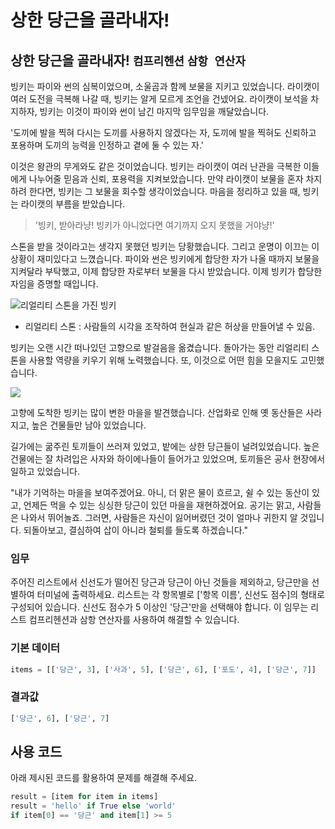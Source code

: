 # 상한 당근을 골라내자!

## 상한 당근을 골라내자! `컴프리헨션` `삼항 연산자`

빙키는 파이와 썬의 심복이었으며, 소울곰과 함께 보물을 지키고 있었습니다. 라이캣이 여러 도전을 극복해 나갈 때, 빙키는 알게 모르게 조언을 건넸어요. 라이캣이 보석을 차지하자, 빙키는 이것이 파이와 썬이 남긴 마지막 임무임을 깨달았습니다.

'도끼에 발을 찍혀 다시는 도끼를 사용하지 않겠다는 자, 도끼에 발을 찍혀도 신뢰하고 포용하며 도끼의 능력을 인정하고 곁에 둘 수 있는 자.'

이것은 왕관의 무게와도 같은 것이었습니다. 빙키는 라이캣이 여러 난관을 극복한 이들에게 나누어줄 믿음과 신뢰, 포용력을 지켜보았습니다. 만약 라이캣이 보물을 혼자 차지하려 한다면, 빙키는 그 보물을 회수할 생각이었습니다. 마음을 정리하고 있을 때, 빙키는 라이캣의 부름을 받았습니다. 

> '빙키, 받아라냥! 빙키가 아니었다면 여기까지 오지 못했을 거야냥!'

스톤을 받을 것이라고는 생각지 못했던 빙키는 당황했습니다. 그리고 운명이 이끄는 이 상황이 재미있다고 느꼈습니다. 파이와 썬은 빙키에게 합당한 자가 나올 때까지 보물을 지켜달라 부탁했고, 이제 합당한 자로부터 보물을 다시 받았습니다. 이제 빙키가 합당한 자임을 증명할 때입니다.

![리얼리티 스톤을 가진 빙키](./18_1.webp)

* 리얼리티 스톤 : 사람들의 시각을 조작하여 현실과 같은 허상을 만들어낼 수 있음.

빙키는 오랜 시간 떠나있던 고향으로 발걸음을 옮겼습니다. 돌아가는 동안 리얼리티 스톤을 사용할 역량을 키우기 위해 노력했습니다. 또, 이것으로 어떤 힘을 모을지도 고민했습니다.

![](./18_2.webp)

고향에 도착한 빙키는 많이 변한 마을을 발견했습니다. 산업화로 인해 옛 동산들은 사라지고, 높은 건물들만 남아 있었습니다.

길가에는 굶주린 토끼들이 쓰러져 있었고, 밭에는 상한 당근들이 널려있었습니다. 높은 건물에는 잘 차려입은 사자와 하이에나들이 들어가고 있었으며, 토끼들은 공사 현장에서 일하고 있었습니다.

"내가 기억하는 마을을 보여주겠어요. 아니, 더 맑은 물이 흐르고, 쉴 수 있는 동산이 있고, 언제든 먹을 수 있는 싱싱한 당근이 있던 마을을 재현하겠어요. 공기는 맑고, 사람들은 나와서 뛰어놀죠. 그러면, 사람들은 자신이 잃어버렸던 것이 얼마나 귀한지 알 것입니다. 되돌아보고, 결심하여 삽이 아니라 철퇴를 들도록 하겠습니다."

### 임무
주어진 리스트에서 신선도가 떨어진 당근과 당근이 아닌 것들을 제외하고, 당근만을 선별하여 터미널에 출력하세요. 리스트는 각 항목별로 ['항목 이름', 신선도 점수]의 형태로 구성되어 있습니다. 신선도 점수가 5 이상인 '당근'만을 선택해야 합니다. 이 임무는 리스트 컴프리헨션과 삼항 연산자를 사용하여 해결할 수 있습니다.

### 기본 데이터
```python
items = [['당근', 3], ['사과', 5], ['당근', 6], ['포도', 4], ['당근', 7]]
```

### 결과값
```python
['당근', 6], ['당근', 7]
```

## 사용 코드
아래 제시된 코드를 활용하여 문제를 해결해 주세요.

```python
result = [item for item in items]
result = 'hello' if True else 'world'
if item[0] == '당근' and item[1] >= 5
```